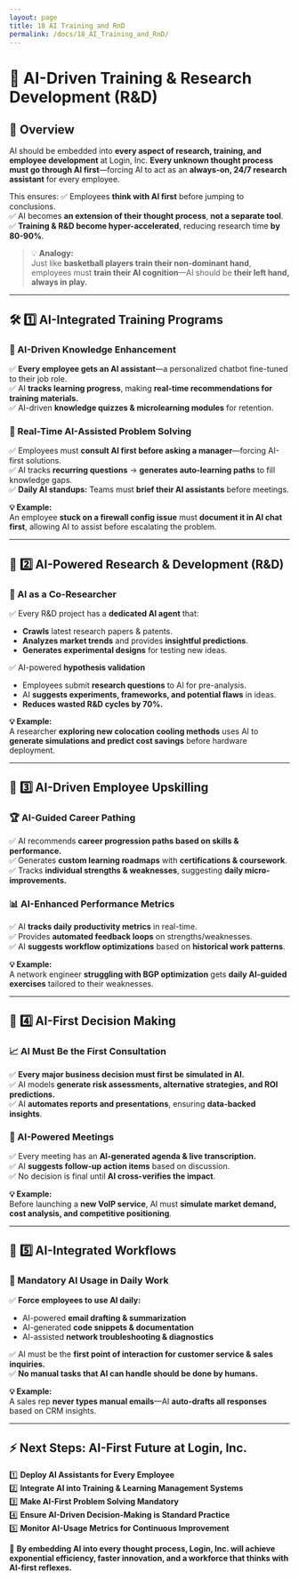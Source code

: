 ```yaml
---
layout: page
title: 18 AI Training and RnD
permalink: /docs/18_AI_Training_and_RnD/
---
```

# 🧠 AI-Driven Training & Research Development (R&D)

## **📌 Overview**
AI should be embedded into **every aspect of research, training, and employee development** at Login, Inc. **Every unknown thought process must go through AI first**—forcing AI to act as an **always-on, 24/7 research assistant** for every employee.

This ensures:
✅ Employees **think with AI first** before jumping to conclusions.  
✅ AI becomes **an extension of their thought process**, **not a separate tool**.  
✅ **Training & R&D become hyper-accelerated**, reducing research time **by 80-90%**.  

> 💡 **Analogy:**  
> Just like **basketball players train their non-dominant hand**, employees must **train their AI cognition**—AI should be **their left hand, always in play.**  

---

## **🛠 1️⃣ AI-Integrated Training Programs**
### **🎯 AI-Driven Knowledge Enhancement**
✅ **Every employee gets an AI assistant**—a personalized chatbot fine-tuned to their job role.  
✅ AI **tracks learning progress**, making **real-time recommendations for training materials.**  
✅ AI-driven **knowledge quizzes & microlearning modules** for retention.  

### **🚀 Real-Time AI-Assisted Problem Solving**
✅ Employees must **consult AI first before asking a manager**—forcing AI-first solutions.  
✅ AI tracks **recurring questions** → **generates auto-learning paths** to fill knowledge gaps.  
✅ **Daily AI standups:** Teams must **brief their AI assistants** before meetings.  

**💡 Example:**  
An employee **stuck on a firewall config issue** must **document it in AI chat first**, allowing AI to assist before escalating the problem.

---

## **🔬 2️⃣ AI-Powered Research & Development (R&D)**
### **🧠 AI as a Co-Researcher**
✅ Every R&D project has a **dedicated AI agent** that:  
- **Crawls** latest research papers & patents.  
- **Analyzes market trends** and provides **insightful predictions**.  
- **Generates experimental designs** for testing new ideas.  

✅ AI-powered **hypothesis validation**  
- Employees submit **research questions** to AI for pre-analysis.  
- AI **suggests experiments, frameworks, and potential flaws** in ideas.  
- **Reduces wasted R&D cycles by 70%.**  

**💡 Example:**  
A researcher **exploring new colocation cooling methods** uses AI to **generate simulations and predict cost savings** before hardware deployment.

---

## **🧩 3️⃣ AI-Driven Employee Upskilling**
### **🏆 AI-Guided Career Pathing**
✅ AI recommends **career progression paths based on skills & performance.**  
✅ Generates **custom learning roadmaps** with **certifications & coursework**.  
✅ Tracks **individual strengths & weaknesses**, suggesting **daily micro-improvements.**  

### **📊 AI-Enhanced Performance Metrics**
✅ AI **tracks daily productivity metrics** in real-time.  
✅ Provides **automated feedback loops** on strengths/weaknesses.  
✅ AI **suggests workflow optimizations** based on **historical work patterns**.  

**💡 Example:**  
A network engineer **struggling with BGP optimization** gets **daily AI-guided exercises** tailored to their weaknesses.

---

## **🔄 4️⃣ AI-First Decision Making**
### **📈 AI Must Be the First Consultation**
✅ **Every major business decision must first be simulated in AI.**  
✅ AI models **generate risk assessments, alternative strategies, and ROI predictions.**  
✅ AI **automates reports and presentations**, ensuring **data-backed insights**.  

### **📢 AI-Powered Meetings**
✅ Every meeting has an **AI-generated agenda & live transcription.**  
✅ AI **suggests follow-up action items** based on discussion.  
✅ No decision is final until **AI cross-verifies the impact**.  

**💡 Example:**  
Before launching a **new VoIP service**, AI must **simulate market demand, cost analysis, and competitive positioning**.

---

## **🔌 5️⃣ AI-Integrated Workflows**
### **🤖 Mandatory AI Usage in Daily Work**
✅ **Force employees to use AI daily:**  
- AI-powered **email drafting & summarization**  
- AI-generated **code snippets & documentation**  
- AI-assisted **network troubleshooting & diagnostics**  

✅ AI must be the **first point of interaction for customer service & sales inquiries.**  
✅ **No manual tasks that AI can handle should be done by humans.**  

**💡 Example:**  
A sales rep **never types manual emails**—AI **auto-drafts all responses** based on CRM insights.  

---

## **⚡ Next Steps: AI-First Future at Login, Inc.**
1️⃣ **Deploy AI Assistants for Every Employee**  
2️⃣ **Integrate AI into Training & Learning Management Systems**  
3️⃣ **Make AI-First Problem Solving Mandatory**  
4️⃣ **Ensure AI-Driven Decision-Making is Standard Practice**  
5️⃣ **Monitor AI-Usage Metrics for Continuous Improvement**  

🚀 **By embedding AI into every thought process, Login, Inc. will achieve exponential efficiency, faster innovation, and a workforce that thinks with AI-first reflexes.** 
